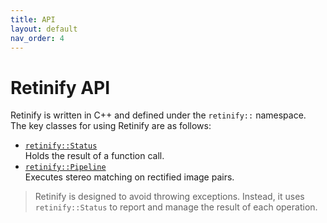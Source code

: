 ```yaml
---
title: API
layout: default
nav_order: 4
---
```


# Retinify API

Retinify is written in C++ and defined under the `retinify::` namespace.  
The key classes for using Retinify are as follows:
  
- [`retinify::Status`](https://retinify.github.io/retinify-documentation/docs/API/status.html)  
Holds the result of a function call.
- [`retinify::Pipeline`](https://retinify.github.io/retinify-documentation/docs/API/pipeline.html)  
Executes stereo matching on rectified image pairs.
  
>Retinify is designed to avoid throwing exceptions. Instead, it uses `retinify::Status` to report and manage the result of each operation.
  